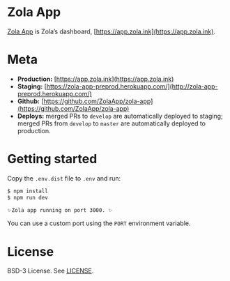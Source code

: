 # Zola App

[Zola App](https://github.com/ZolaApp/zola-app) is Zola’s dashboard, [https://app.zola.ink](https://app.zola.ink).

# Meta

* __Production:__ [https://app.zola.ink](https://app.zola.ink)
* __Staging:__ [https://zola-app-preprod.herokuapp.com/](http://zola-app-preprod.herokuapp.com/)
* __Github:__ [https://github.com/ZolaApp/zola-app](https://github.com/ZolaApp/zola-app)
* __Deploys:__ merged PRs to `develop` are automatically deployed to staging; merged PRs from `develop` to `master` are automatically deployed to production.

# Getting started

Copy the `.env.dist` file to `.env` and run:

```bash
$ npm install
$ npm run dev

✨Zola app running on port 3000. ✨
```

You can use a custom port using the `PORT` environment variable.

# License

BSD-3 License. See [LICENSE](LICENSE).
